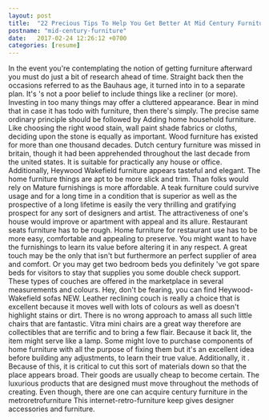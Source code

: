 ```yaml
---
layout: post
title:  "22 Precious Tips To Help You Get Better At Mid Century Furniture"
postname: "mid-century-furniture"
date:   2017-02-24 12:26:12 +0700
categories: [resume]
---
```

In the event you're contemplating the notion of getting furniture afterward you must do just a bit of research ahead of time. Straight back then the occasions referred to as the Bauhaus age, it turned into in to a separate plan. It's 's not a poor belief to include things like a recliner (or more). Investing in too many things may offer a cluttered appearance. Bear in mind that in case it has todo with furniture, then there's simply. The precise same ordinary principle should be followed by Adding home household furniture. Like choosing the right wood stain, wall paint shade fabrics or cloths, deciding upon the stone is equally as important. Wood furniture has existed for more than one thousand decades. Dutch century furniture was missed in britain, though it had been apprehended throughout the last decade from the united states. It is suitable for practically any house or office. Additionally, Heywood Wakefield furniture appears tasteful and elegant. The home furniture things are apt to be more slick and trim. Than folks would rely on Mature furnishings is more affordable. A teak furniture could survive usage and for a long time in a condition that is superior as well as the prospective of a long lifetime is easily the very thrilling and gratifying prospect for any sort of designers and artist. The attractiveness of one's house would improve or apartment with appeal and its allure. Restaurant seats furniture has to be rough. Home furniture for restaurant use has to be more easy, comfortable and appealing to preserve. You might want to have the furnishings to learn its value before altering it in any respect. A great touch may be the only that isn't but furthermore an perfect supplier of area and comfort. Or you may get two bedroom beds you definitely 've got spare beds for visitors to stay that supplies you some double check support. These types of couches are offered in the marketplace in several measurements and colours. Hey, don't be fearing, you can find Heywood-Wakefield sofas NEW. Leather reclining couch is really a choice that is excellent because it moves well with lots of colours as well as doesn't highlight stains or dirt. There is no wrong approach to amass all such little chairs that are fantastic. Vitra mini chairs are a great way therefore are collectibles that are terrific and to bring a few flair. Because it back lit, the item might serve like a lamp. Some might love to purchase components of home furniture with all the purpose of fixing them but it's an excellent idea before building any adjustments, to learn their true value. Additionally, it . Because of this, it is critical to cut this sort of materials down so that the place appears broad. Their goods are usually cheap to become certain. The luxurious products that are designed must move throughout the methods of creating. Even though, there are one can acquire century furniture in the metroretrofurniture This internet-retro-furniture keep gives designer accessories and furniture.
